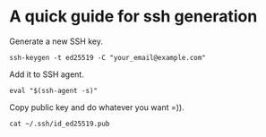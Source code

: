 # A quick guide for ssh generation

Generate a new SSH key.
```
ssh-keygen -t ed25519 -C "your_email@example.com"
```

Add it to SSH agent.
```
eval "$(ssh-agent -s)"
```

Copy public key and do whatever you want =)).
```
cat ~/.ssh/id_ed25519.pub
```
